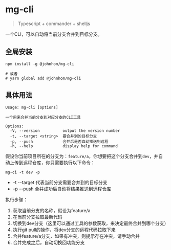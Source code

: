 # mg-cli

> Typescript + commander + shelljs

一个CLI，可以自动将当前分支合并到目标分支。

## 全局安装

```
npm install -g @johnhom/mg-cli

# 或者
# yarn global add @johnhom/mg-cli
```

## 具体用法

```
Usage: mg-cli [options]

一个用来合并当前分支到对应分支的CLI工具

Options:
  -V, --version          output the version number
  -t, --target <string>  要合并到的目标分支
  -p, --push             合并后是否自动推送到远程
  -h, --help             display help for command
```


假设你当前项目所在的分支为：`feature/a`，你想要把这个分支合并到`dev`，并自动上传到远程仓库，你只需要执行以下命令：

```
mg-ci -t dev -p
```

* -t --target 代表当前分支需要合并到的目标分支
* -p --push   合并成功后自动将结果推送到远程仓库

执行步骤：

1. 获取当前分支的名称，假设为feature/a
2. 在当前分支拉取最新代码
3. 切换到dev分支（这里可以通过工具的参数获取，来决定最终合并到哪个分支）
4. 执行git pull的操作，将dev分支的远程代码拉取下来
5. 合并feature/a分支，如果有冲突，则提示存在冲突，请手动合并
6. 合并完成之后，自动切换回功能分支